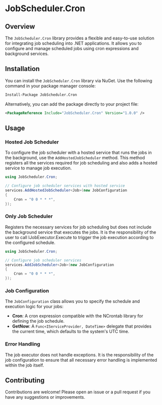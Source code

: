 ﻿# JobScheduler.Cron

## Overview

The `JobScheduler.Cron` library provides a flexible and easy-to-use solution for integrating job
scheduling into .NET applications. It allows you to configure and manage scheduled jobs using cron
expressions and background services.

## Installation

You can install the `JobScheduler.Cron` library via NuGet. Use the following command in your package manager console:

```bash
Install-Package JobScheduler.Cron
```

Alternatively, you can add the package directly to your project file:

```xml
<PackageReference Include="JobScheduler.Cron" Version="1.0.0" />
```

## Usage

### Hosted Job Scheduler

To configure the job scheduler with a hosted service that runs the jobs in the background, use the
`AddHostedJobScheduler` method. This method registers all the services required for job scheduling
and also adds a hosted service to manage job execution.

```csharp
using JobScheduler.Cron;

// Configure job scheduler services with hosted service
services.AddHostedJobScheduler<Job>(new JobConfiguration
{
    Cron = "0 0 * * *",
});
```

### Only Job Scheduler

Registers the necessary services for job scheduling but does not include the background service
that executes the jobs. It is the responsibility of the user to call IJobExecutor.Execute to trigger the
job execution according to the configured schedule.

```csharp
using JobScheduler.Cron;

// Configure job scheduler services
services.AddJobScheduler<Job>(new JobConfiguration
{
    Cron = "0 0 * * *",
});
```

### Job Configuration

The `JobConfiguration` class allows you to specify the schedule and execution logic for your jobs:

- **Cron**: A cron expression compatible with the NCrontab library for defining the job schedule.
- **GetNow**: A `Func<IServiceProvider, DateTime>` delegate that provides the current time, which
defaults to the system's UTC time.

### Error Handling

The job executor does not handle exceptions. It is the responsibility of the job configuration to ensure
that all necessary error handling is implemented within the job itself.

## Contributing

Contributions are welcome! Please open an issue or a pull request if you have any suggestions or improvements.
